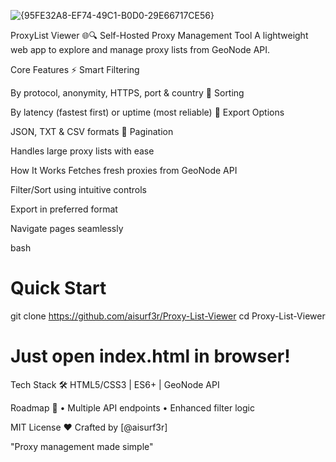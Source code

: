 ![{95FE32A8-EF74-49C1-B0D0-29E66717CE56}](https://github.com/user-attachments/assets/17820b67-2f6a-40bc-95fe-8028019dc7e8)

ProxyList Viewer 🌐🔍
Self-Hosted Proxy Management Tool
A lightweight web app to explore and manage proxy lists from GeoNode API.

Core Features
⚡ Smart Filtering

By protocol, anonymity, HTTPS, port & country
🔢 Sorting

By latency (fastest first) or uptime (most reliable)
💾 Export Options

JSON, TXT & CSV formats
📑 Pagination

Handles large proxy lists with ease

How It Works
Fetches fresh proxies from GeoNode API

Filter/Sort using intuitive controls

Export in preferred format

Navigate pages seamlessly

bash
# Quick Start
git clone https://github.com/aisurf3r/Proxy-List-Viewer
cd Proxy-List-Viewer
# Just open index.html in browser!
Tech Stack
🛠️ HTML5/CSS3 | ES6+ | GeoNode API

Roadmap 🚧
• Multiple API endpoints
• Enhanced filter logic

MIT License
❤️ Crafted by [@aisurf3r]

"Proxy management made simple"
